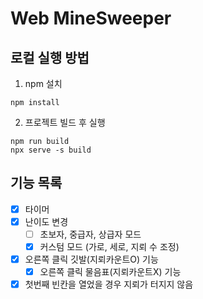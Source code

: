 # Web MineSweeper

## 로컬 실행 방법

1. npm 설치
```
npm install
```

2. 프로젝트 빌드 후 실행
```
npm run build
npx serve -s build
```

## 기능 목록

- [x] 타이머
- [x] 난이도 변경
    - [ ] 초보자, 중급자, 상급자 모드
    - [x] 커스텀 모드 (가로, 세로, 지뢰 수 조정)
- [x] 오른쪽 클릭 깃발(지뢰카운트O) 기능
    - [x] 오른쪽 클릭 물음표(지뢰카운트X) 기능
- [x] 첫번째 빈칸을 열었을 경우 지뢰가 터지지 않음
